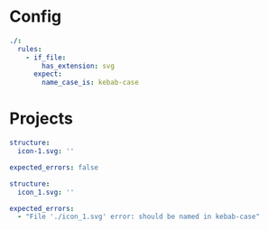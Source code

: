 # Config

```yaml
./:
  rules:
    - if_file:
        has_extension: svg
      expect:
        name_case_is: kebab-case
```

# Projects

```yaml
structure:
  icon-1.svg: ''

expected_errors: false
```

```yaml
structure:
  icon_1.svg: ''

expected_errors:
  - "File './icon_1.svg' error: should be named in kebab-case"
```
